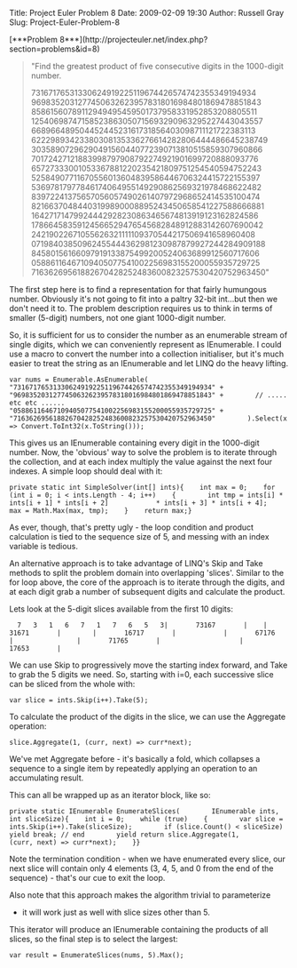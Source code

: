 Title: Project Euler Problem 8
Date: 2009-02-09 19:30
Author: Russell Gray
Slug: Project-Euler-Problem-8

<p>
[***Problem
8***](http://projecteuler.net/index.php?section=problems&id=8)  

> "Find the greatest product of five consecutive digits in the
> 1000-digit number.
>
> </p>
> 73167176531330624919225119674426574742355349194934  
> 96983520312774506326239578318016984801869478851843  
> 85861560789112949495459501737958331952853208805511  
> 12540698747158523863050715693290963295227443043557  
> 66896648950445244523161731856403098711121722383113  
> 62229893423380308135336276614282806444486645238749  
> 30358907296290491560440772390713810515859307960866  
> 70172427121883998797908792274921901699720888093776  
> 65727333001053367881220235421809751254540594752243  
> 52584907711670556013604839586446706324415722155397  
> 53697817977846174064955149290862569321978468622482  
> 83972241375657056057490261407972968652414535100474  
> 82166370484403199890008895243450658541227588666881  
> 16427171479924442928230863465674813919123162824586  
> 17866458359124566529476545682848912883142607690042  
> 24219022671055626321111109370544217506941658960408  
> 07198403850962455444362981230987879927244284909188  
> 84580156166097919133875499200524063689912560717606  
> 05886116467109405077541002256983155200055935729725  
> 71636269561882670428252483600823257530420752963450"

The first step here is to find a representation for that fairly
humungous number. Obviously it's not going to fit into a paltry 32-bit
int...but then we don't need it to. The problem description requires us
to think in terms of smaller (5-digit) numbers, not one giant 1000-digit
number.

<p>
So, it is sufficient for us to consider the number as an enumerable
stream of single digits, which we can conveniently represent as
IEnumerable<int>. I could use a macro to convert the number into a
collection initialiser, but it's much easier to treat the string as an
IEnumerable<char></char><char> and let LINQ do the heavy
lifting.</char></int>

~~~~ {name="code" language="csharp"}
var nums = Enumerable.AsEnumerable(        "73167176531330624919225119674426574742355349194934" +        "96983520312774506326239578318016984801869478851843" +        // ..... etc etc ......        "05886116467109405077541002256983155200055935729725" +        "71636269561882670428252483600823257530420752963450"        ).Select(x => Convert.ToInt32(x.ToString()));
~~~~

<p>
This gives us an IEnumerable<int></int><int> containing every digit in
the 1000-digit number. Now, the 'obvious' way to solve the problem is to
iterate through the collection, and at each index multiply the value
against the next four indexes. A simple loop should deal with it:</int>

~~~~ {name="code" language="csharp"}
private static int SimpleSolver(int[] ints){    int max = 0;    for (int i = 0; i < ints.Length - 4; i++)    {        int tmp = ints[i] * ints[i + 1] * ints[i + 2]            * ints[i + 3] * ints[i + 4];        max = Math.Max(max, tmp);    }    return max;}
~~~~

As ever, though, that's pretty ugly - the loop condition and product
calculation is tied to the sequence size of 5, and messing with an index
variable is tedious.

An alternative approach is to take advantage of LINQ's Skip and Take
methods to split the problem domain into overlapping 'slices'. Similar
to the for loop above, the core of the approach is to iterate through
the digits, and at each digit grab a number of subsequent digits and
calculate the product.

<p>
Lets look at the 5-digit slices available from the first 10 digits:

      7   3   1   6   7   1   7   6   5   3|       73167       |    |       31671       |        |       16717       |            |       67176       |                |       71765       |                    |       17653       |

<p>
We can use Skip to progressively move the starting index forward, and
Take to grab the 5 digits we need. So, starting with i=0, each
successive slice can be sliced from the whole with:

~~~~ {name="code" language="csharp"}
var slice = ints.Skip(i++).Take(5);
~~~~

<p>
To calculate the product of the digits in the slice, we can use the
Aggregate operation:

~~~~ {name="code" language="csharp"}
slice.Aggregate(1, (curr, next) => curr*next);
~~~~

We've met Aggregate before - it's basically a fold, which collapses a
sequence to a single item by repeatedly applying an operation to an
accumulating result.

<p>
This can all be wrapped up as an iterator block, like so:

~~~~ {name="code" language="csharp"}
private static IEnumerable EnumerateSlices(        IEnumerable ints, int sliceSize){    int i = 0;    while (true)    {        var slice = ints.Skip(i++).Take(sliceSize);        if (slice.Count() < sliceSize)            yield break; // end        yield return slice.Aggregate(1,                (curr, next) => curr*next);    }}
~~~~

Note the termination condition - when we have enumerated every slice,
our next slice will contain only 4 elements (3, 4, 5, and 0 from the end
of the sequence) - that's our cue to exit the loop.

Also note that this approach makes the algorithm trivial to parameterize
- it will work just as well with slice sizes other than 5.

<p>
This iterator will produce an IEnumerable<int> containing the products
of all slices, so the final step is to select the largest:</int>

~~~~ {name="code" language="csharp"}
var result = EnumerateSlices(nums, 5).Max();
~~~~
